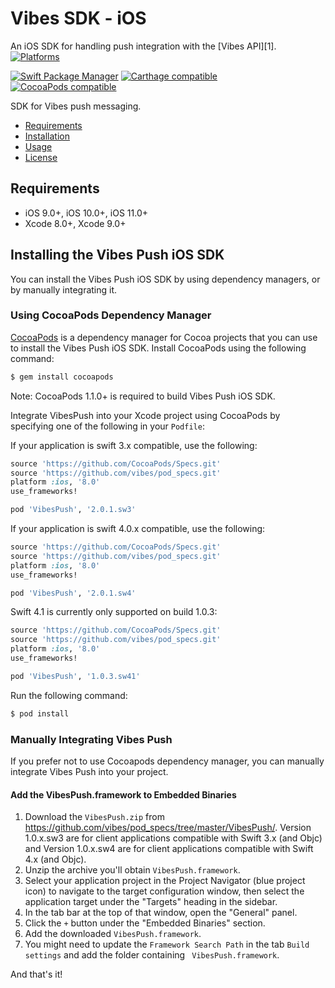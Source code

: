 # Vibes SDK - iOS

An iOS SDK for handling push integration with the [Vibes API][1].
[![Platforms](https://img.shields.io/cocoapods/p/VibesPush.svg)](https://cocoapods.org/pods/VibesPush)

[![Swift Package Manager](https://img.shields.io/badge/Swift%20Package%20Manager-compatible-brightgreen.svg)](https://github.com/apple/swift-package-manager)
[![Carthage compatible](https://img.shields.io/badge/Carthage-compatible-4BC51D.svg?style=flat)](https://github.com/Carthage/Carthage)
[![CocoaPods compatible](https://img.shields.io/cocoapods/v/VibesPush.svg)](https://cocoapods.org/pods/VibesPush)

SDK for Vibes push messaging.

- [Requirements](#requirements)
- [Installation](#installation)
- [Usage](#usage)
- [License](#license)

## Requirements

- iOS 9.0+, iOS 10.0+, iOS 11.0+
- Xcode 8.0+, Xcode 9.0+

## Installing the Vibes Push iOS SDK
You can install the Vibes Push iOS SDK by using dependency managers, or by manually integrating it.

### Using CocoaPods Dependency Manager

[CocoaPods](http://cocoapods.org) is a dependency manager for Cocoa projects that you can use to install the Vibes Push iOS SDK. Install CocoaPods using the following command:

```bash
$ gem install cocoapods
```

Note: CocoaPods 1.1.0+ is required to build Vibes Push iOS SDK.

Integrate VibesPush into your Xcode project using CocoaPods by specifying one of the following in your `Podfile`:

If your application is swift 3.x compatible, use the following:

```ruby
source 'https://github.com/CocoaPods/Specs.git'
source 'https://github.com/vibes/pod_specs.git'
platform :ios, '8.0'
use_frameworks!

pod 'VibesPush', '2.0.1.sw3'
```

If your application is swift 4.0.x compatible, use the following:

```ruby
source 'https://github.com/CocoaPods/Specs.git'
source 'https://github.com/vibes/pod_specs.git'
platform :ios, '8.0'
use_frameworks!

pod 'VibesPush', '2.0.1.sw4'
```

Swift 4.1 is currently only supported on build 1.0.3:

```ruby
source 'https://github.com/CocoaPods/Specs.git'
source 'https://github.com/vibes/pod_specs.git'
platform :ios, '8.0'
use_frameworks!

pod 'VibesPush', '1.0.3.sw41'
```

Run the following command:

```bash
$ pod install
```

### Manually Integrating Vibes Push

If you prefer not to use Cocoapods dependency manager, you can manually integrate Vibes Push into your project.

#### Add the VibesPush.framework to Embedded Binaries

1. Download the `VibesPush.zip` from https://github.com/vibes/pod_specs/tree/master/VibesPush/. Version 1.0.x.sw3 are for client applications compatible with Swift 3.x (and Objc) and Version 1.0.x.sw4 are for client applications compatible with Swift 4.x (and Objc).
2. Unzip the archive you'll obtain `VibesPush.framework`.
3. Select your application project in the Project Navigator (blue project icon) to navigate to the target configuration window, then select the application target under the "Targets" heading in the sidebar.
4. In the tab bar at the top of that window, open the "General" panel.
5. Click the `+` button under the "Embedded Binaries" section.
6. Add the downloaded `VibesPush.framework`.
7. You might need to update the `Framework Search Path` in the tab `Build settings` and add the folder containing ` VibesPush.framework`.

And that's it!

